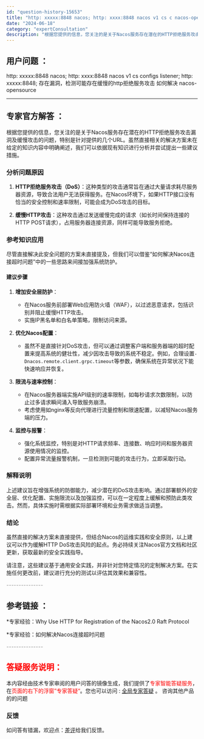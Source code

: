 ```yaml
---
id: "question-history-15653"
title: "http: xxxxx:8848 nacos; http: xxxx:8848 nacos v1 cs c nacos-opensource"
date: "2024-06-18"
category: "expertConsultation"
description: "根据您提供的信息，您关注的是关于Nacos服务存在潜在的HTTP拒绝服务攻击漏洞及缓慢攻击的问题，特别是针对提供的几个URL。虽然直接相关的解决方案未在给定的知识内容中明确阐述，我们可以依据现有知识进行分析并尝试提出一些建议措施。### 分析问题原因1. **HTTP拒绝服务攻击（DoS）**：这种"
---
```


## 用户问题 ： 
 http: xxxxx:8848 nacos; http: xxxx:8848 nacos v1 cs configs listener; http: xxxxx:8848; 存在漏洞，检测可能存在缓慢的http拒绝服务攻击 如何解决 nacos-opensource 

---------------
## 专家官方解答 ：

根据您提供的信息，您关注的是关于Nacos服务存在潜在的HTTP拒绝服务攻击漏洞及缓慢攻击的问题，特别是针对提供的几个URL。虽然直接相关的解决方案未在给定的知识内容中明确阐述，我们可以依据现有知识进行分析并尝试提出一些建议措施。

### 分析问题原因

1. **HTTP拒绝服务攻击（DoS）**：这种类型的攻击通常旨在通过大量请求耗尽服务器资源，导致合法用户无法获得服务。在Nacos环境下，如果HTTP接口没有恰当的安全控制和速率限制，可能会成为DoS攻击的目标。

2. **缓慢HTTP攻击**：这种攻击通过发送缓慢完成的请求（如长时间保持连接的HTTP POST请求），占用服务器连接资源，同样可能导致服务拒绝。

### 参考知识应用

尽管直接解决此安全问题的方案未直接提及，但我们可以借鉴“如何解决Nacos连接超时问题”中的一些思路来间接加强系统防护。

#### 建议步骤

1. **增加安全层防护**：
   - 在Nacos服务前部署Web应用防火墙（WAF），以过滤恶意请求，包括识别并阻止缓慢HTTP攻击。
   - 实施IP黑名单和白名单策略，限制访问来源。

2. **优化Nacos配置**：
   - 虽然不是直接针对DoS攻击，但可以通过调整客户端和服务器端的超时配置来提高系统的健壮性，减少因攻击导致的系统不稳定。例如，合理设置`-Dnacos.remote.client.grpc.timeout`等参数，确保系统在异常状况下能快速响应并恢复。

3. **限流与速率控制**：
   - 在Nacos服务器端实施API级别的速率限制，如每秒请求次数限制，以防止过多请求瞬间涌入导致服务崩溃。
   - 考虑使用如nginx等反向代理进行流量控制和限速配置，以减轻Nacos服务端的压力。

4. **监控与报警**：
   - 强化系统监控，特别是对HTTP请求频率、连接数、响应时间和服务器资源使用情况的监控。
   - 配置异常流量报警机制，一旦检测到可能的攻击行为，立即采取行动。

### 解释说明

上述建议旨在增强系统的防御能力，减少潜在的DoS攻击影响。通过部署额外的安全层、优化配置、实施限流以及加强监控，可以在一定程度上缓解和预防此类攻击。然而，具体实施时需根据实际部署环境和业务需求做适当调整。

### 结论

虽然直接的解决方案未直接提供，但结合Nacos的运维实践和安全原则，以上建议可以作为缓解HTTP DoS攻击风险的起点。务必持续关注Nacos官方文档和社区更新，获取最新的安全实践指导。

请注意，这些建议基于通用安全实践，并非针对您特定情况的定制解决方案。在实施任何更改前，建议进行充分的测试以评估其效果和兼容性。


<font color="#949494">---------------</font> 


## 参考链接 ：

*专家经验：Why Use HTTP for Registration of the Nacos2.0 Raft Protocol 
 
 *专家经验：如何解决Nacos连接超时问题 


 <font color="#949494">---------------</font> 
 


## <font color="#FF0000">答疑服务说明：</font> 

本内容经由技术专家审阅的用户问答的镜像生成，我们提供了<font color="#FF0000">专家智能答疑服务</font>，在<font color="#FF0000">页面的右下的浮窗”专家答疑“</font>。您也可以访问 : [全局专家答疑](https://opensource.alibaba.com/chatBot) 。 咨询其他产品的的问题

### 反馈
如问答有错漏，欢迎点：[差评](https://ai.nacos.io/user/feedbackByEnhancerGradePOJOID?enhancerGradePOJOId=15705)给我们反馈。
